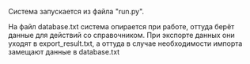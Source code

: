 Система запускается из файла "run.py". 

На файл database.txt система опирается при работе, оттуда берёт данные для действий со справочником. 
При экспорте данных они уходят в export_result.txt, а оттуда в случае необходимости импорта замещают данные в database.txt